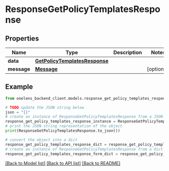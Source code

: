 # ResponseGetPolicyTemplatesResponse


## Properties

Name | Type | Description | Notes
------------ | ------------- | ------------- | -------------
**data** | [**GetPolicyTemplatesResponse**](GetPolicyTemplatesResponse.md) |  | 
**message** | [**Message**](Message.md) |  | [optional] 

## Example

```python
from onelens_backend_client.models.response_get_policy_templates_response import ResponseGetPolicyTemplatesResponse

# TODO update the JSON string below
json = "{}"
# create an instance of ResponseGetPolicyTemplatesResponse from a JSON string
response_get_policy_templates_response_instance = ResponseGetPolicyTemplatesResponse.from_json(json)
# print the JSON string representation of the object
print(ResponseGetPolicyTemplatesResponse.to_json())

# convert the object into a dict
response_get_policy_templates_response_dict = response_get_policy_templates_response_instance.to_dict()
# create an instance of ResponseGetPolicyTemplatesResponse from a dict
response_get_policy_templates_response_form_dict = response_get_policy_templates_response.from_dict(response_get_policy_templates_response_dict)
```
[[Back to Model list]](../README.md#documentation-for-models) [[Back to API list]](../README.md#documentation-for-api-endpoints) [[Back to README]](../README.md)


